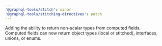 ```yaml
---
'@graphql-tools/stitch': minor
'@graphql-tools/stitching-directives': patch
---
```


Adding the ability to return non-scalar types from computed fields. Computed fields can now return
object types (local or stitched), interfaces, unions, or enums.
